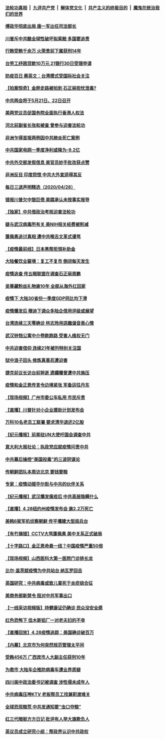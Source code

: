 

####  [法轮功真相](../../../../basic/blob/master/README.md?t=04291901) &nbsp;|&nbsp; [九评共产党](../../../../9ping.md/blob/master/README.md?t=04291901) &nbsp;|&nbsp; [解体党文化](../../../../jtdwh.md/blob/master/README.md?t=04291901)  &nbsp;|&nbsp; [共产主义的终极目的](../../../../gczydzjmd.md/blob/master/README.md?t=04291901) &nbsp;|&nbsp; [魔鬼在统治我们的世界](../../../../mgztzwmdsj.md/blob/master/README.md?t=04291901) 


#### [傅政华彻底出局 唐一军出任司法部长](../pages/nsc413/n12069348.md?t=04291901) 

#### [川普斥中共酿全球性破坏拟索赔 多国要追责](../pages/nsc413/n12068975.md?t=04291901) 

#### [行贿受贿千余万 火荣贵前下属获刑14年](../pages/nsc413/n12068993.md?t=04291901) 

#### [台劳工纾困贷款10万元 21银行30日受理申请](../pages/nsc413/n12069231.md?t=04291901) 

#### [防疫百日 蔡英文：台湾模式受国际社会关注](../pages/nsc413/n12068841.md?t=04291901) 

#### [【拍案惊奇】金胖走路被拍到 石正丽担忧泄毒?](../pages/nsc413/n12068709.md?t=04291901) 

#### [中共两会将于5月21日、22日召开](../pages/nsc413/n12068939.md?t=04291901) 

#### [美两党议员促国务院全面执行香港人权法](../pages/nsc413/n12068873.md?t=04291901) 

#### [河北前副省长张和被查 曾参与迫害法轮功](../pages/nsc413/n12068854.md?t=04291901) 

#### [非洲乍得首报两例因中共肺炎死亡案例](../pages/nsc413/n12068699.md?t=04291901) 

#### [中共国家电网一季度净利或降为-9.2亿](../pages/nsc413/n12068494.md?t=04291901) 

#### [中共外交部发假信息 美官员妙手批改获点赞](../pages/nsc413/n12068627.md?t=04291901) 

#### [非洲反目 印度怨恨 中共大外宣适得其反](../pages/nsc413/n12063407.md?t=04291901) 

#### [每日三退声明精选（2020/04/28）](../pages/nsc413/n12068713.md?t=04291901) 

#### [错报川普欠中银巨债 美媒承认未按事实报导](../pages/nsc413/n12068334.md?t=04291901) 

#### [【独家】中共借政治考核迫害法轮功](../pages/nsc413/n12063585.md?t=04291901) 

#### [疑与武汉病毒所有关 美NIH相关经费被削减](../pages/nsc413/n12068432.md?t=04291901) 

#### [蓬佩奥追讨真相 遭中共喉舌文革式谩骂](../pages/nsc413/n12068521.md?t=04291901) 

#### [【疫情最前线】日本黑帮拒领补助金](../pages/nsc413/n12068577.md?t=04291901) 

#### [大陆餐饮业窘境：复工不复市 倒闭每天发生](../pages/nsc413/n12068492.md?t=04291901) 

#### [疫情追查 传五眼联盟在调查石正丽周鹏](../pages/nsc413/n12068456.md?t=04291901) 

#### [吴尊藏粉丝礼物逾10年 全部从海外扛回家](../pages/nsc413/n12068317.md?t=04291901) 

#### [疫情下 大陆30省份一季度GDP同比均下滑](../pages/nsc413/n12068182.md?t=04291901) 

#### [疫情爆发后 穆迪下调众多陆企信用评级或展望](../pages/nsc413/n12068253.md?t=04291901) 

#### [台湾连续三天零确诊 林志玲用逗趣谐音表心情](../pages/nsc413/n12068100.md?t=04291901) 

#### [武汉铃铛公寓中介卷款跑路 受害人维权无门](../pages/nsc413/n12068286.md?t=04291901) 

#### [中共迫害信仰 连续21年被列特别关注国](../pages/nsc413/n12068191.md?t=04291901) 

#### [狱中浪子回头 修炼真善忍遭迫害](../pages/nsc413/n12067447.md?t=04291901) 

#### [捷克前议长访台前猝逝 遗孀曝曾遭中共施压](../pages/nsc413/n12068060.md?t=04291901) 

#### [疫情和金正恩传言令边境紧张 军备运往丹东](../pages/nsc413/n12068080.md?t=04291901) 

#### [【现场视频】广州市委公车私用 市民斥责](../pages/nsc413/n12066935.md?t=04291901) 

#### [【直播】川普针对小企业援助计划发布会](../pages/nsc413/n12068118.md?t=04291901) 

#### [万科10名老员工联署 要求清华退还2亿股](../pages/nsc413/n12067947.md?t=04291901) 

#### [【纪元播报】前美驻UN大使吁国会调查中共](../pages/nsc413/n12067876.md?t=04291901) 

#### [意大利大报社论：执政党应就疫情问责中共](../pages/nsc413/n12067960.md?t=04291901) 

#### [中共幕后操控“美国投毒”的三波阴谋论](../pages/nsc413/n12067690.md?t=04291901) 

#### [传朝鲜团队本周访北京 要钱要粮](../pages/nsc413/n12067907.md?t=04291901) 

#### [专家：疫情动摇华尔街与中共的伙伴关系](../pages/nsc413/n12065101.md?t=04291901) 

#### [【纪元播报】武汉爆发瘟疫后 中共高层隐瞒什么](../pages/nsc413/n12067866.md?t=04291901) 

#### [【直播】4.28纽约州疫情发布会 逾2.2万死亡](../pages/nsc413/n12067892.md?t=04291901) 

#### [美韩6架军机侦察朝鲜 传平壤建大型阅兵台](../pages/nsc413/n12067865.md?t=04291901) 

#### [【有冇搞错】CCTV大骂蓬佩奥 美中关系正式破局](../pages/nsc413/n12067886.md?t=04291901) 

#### [【十字路口】金正恩命悬一线？中国疫情严重50倍](../pages/nsc413/n12066081.md?t=04291901) 

#### [【现场视频】山西医科大第一医院门诊排长龙](../pages/nsc413/n12067312.md?t=04291901) 

#### [比尔·盖茨就疫情为中共站台 纳瓦罗回击](../pages/nsc413/n12067730.md?t=04291901) 


#### [英国研究：中共病毒或致儿童死于炎症综合征](../pages/nsc413/n12067388.md?t=04291901) 

#### [美商务部新禁令 阻对中共军事出口](../pages/nsc413/n12067379.md?t=04291901) 

#### [【一线采访视频版】持健康证仍确诊 民众没安全感](../pages/nsc413/n12065898.md?t=04291901) 

#### [红色恐怖下 佳木斯铝厂一对老夫妇的不幸](../pages/nsc413/n12064797.md?t=04291901) 

#### [【直播回放】4.28疫情追踪：美国确诊破百万](../pages/nsc413/n12067332.md?t=04291901) 

#### [【内幕】北京市为何突然规范管理太平间](../pages/nsc413/n12065934.md?t=04291901) 

#### [受贿456万 广西宾市人大副主任获刑10年](../pages/nsc413/n12067246.md?t=04291901) 

#### [为救市 大陆车企推防病毒车遭业界质疑](../pages/nsc413/n12067125.md?t=04291901) 

#### [四川阆中政法委书记被调查 涉性侵未成年人](../pages/nsc413/n12067054.md?t=04291901) 

#### [中共病毒压垮KTV 老板帮员工找兼职渡难关](../pages/nsc413/n12066464.md?t=04291901) 

#### [全球恐现粮荒 中共发通知要“虫口夺粮”](../pages/nsc413/n12066948.md?t=04291901) 

#### [红三代暗挺方方日记 批评有人举大旗欺负人](../pages/nsc413/n12067026.md?t=04291901) 

#### [英议员成立研究小组：帮政界认识中共政权](../pages/nsc413/n12067019.md?t=04291901) 


